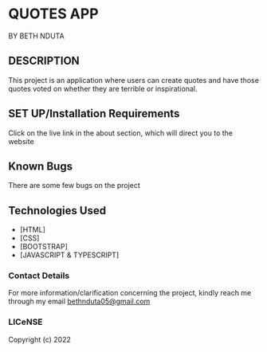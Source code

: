 # QUOTES APP
BY BETH NDUTA
## DESCRIPTION
This project is an application where users can create quotes and have those quotes voted on whether they are terrible or inspirational.
## SET UP/Installation Requirements
Click on the live link in the about section, which will direct you to the website
## Known Bugs
There are some few bugs on the project
## Technologies Used
* [HTML]
* [CSS]
* [BOOTSTRAP]
* [JAVASCRIPT & TYPESCRIPT]

### Contact Details
For more information/clarification concerning the project, kindly reach me through my email bethnduta05@gmail.com

### LICeNSE
Copyright (c) 2022